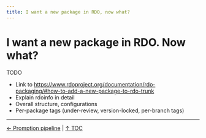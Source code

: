 ```yaml
---
title: I want a new package in RDO, now what?
---
```


# I want a new package in RDO. Now what?

TODO

* Link to https://www.rdoproject.org/documentation/rdo-packaging/#how-to-add-a-new-package-to-rdo-trunk
* Explain rdoinfo in detail
* Overall structure, configurations
* Per-package tags (under-review, version-locked, per-branch tags)

----

[← Promption pipeline](/what/promotion-pipeline) |
[↑ TOC](/what) 

